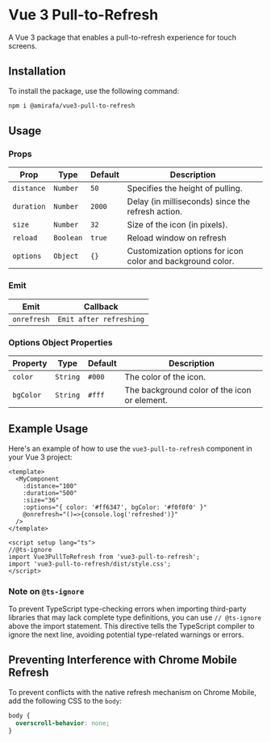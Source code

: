 # Vue 3 Pull-to-Refresh

A Vue 3 package that enables a pull-to-refresh experience for touch screens.

## Installation

To install the package, use the following command:
```bash
npm i @amirafa/vue3-pull-to-refresh
```

## Usage

### Props

| Prop       | Type            | Default | Description                                        |
|------------|-----------------|---------|----------------------------------------------------|
| `distance` | `Number`        | `50`     | Specifies the height of pulling.                  |
| `duration` | `Number`        | `2000`   | Delay (in milliseconds) since the refresh action. |
| `size`     | `Number`        | `32`     | Size of the icon (in pixels).                     |
| `reload`   | `Boolean`       | `true`   | Reload window on refresh                          |
| `options`  | `Object`        | `{}`     | Customization options for icon color and background color. |

### Emit

| Emit        | Callback                                                                     |
|-------------|-------------------------------------------------------------------------------|
| `onrefresh` | `Emit after refreshing`                                                       |

### Options Object Properties

| Property   | Type     | Default   | Description                                  |
|------------|----------|-----------|----------------------------------------------|
| `color`    | `String` | `#000` | The color of the icon.                       |
| `bgColor`  | `String` | `#fff` | The background color of the icon or element. |


## Example Usage

Here's an example of how to use the `vue3-pull-to-refresh` component in your Vue 3 project:

```vue
<template>
  <MyComponent 
    :distance="100" 
    :duration="500" 
    :size="36" 
    :options="{ color: '#ff6347', bgColor: '#f0f0f0' }"
    @onrefresh="()=>{console.log('refreshed')}"
  />
</template>

<script setup lang="ts">
//@ts-ignore
import Vue3PullToRefresh from 'vue3-pull-to-refresh';
import 'vue3-pull-to-refresh/dist/style.css';
</script>
```
### Note on `@ts-ignore`
To prevent TypeScript type-checking errors when importing third-party libraries that may lack complete type definitions, you can use `// @ts-ignore` above the import statement. This directive tells the TypeScript compiler to ignore the next line, avoiding potential type-related warnings or errors.

## Preventing Interference with Chrome Mobile Refresh

To prevent conflicts with the native refresh mechanism on Chrome Mobile, add the following CSS to the `body`:

```css
body {
  overscroll-behavior: none;
}
